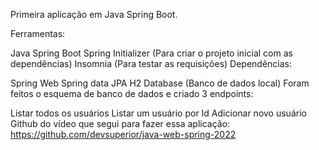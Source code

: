Primeira aplicação em Java Spring Boot.

Ferramentas:

Java Spring Boot
Spring Initializer (Para criar o projeto inicial com as dependências)
Insomnia (Para testar as requisições)
Dependências:

Spring Web
Spring data JPA
H2 Database (Banco de dados local)
Foram feitos o esquema de banco de dados e criado 3 endpoints:

Listar todos os usuários
Listar um usuário por Id
Adicionar novo usuário
Github do vídeo que segui para fazer essa aplicação: https://github.com/devsuperior/java-web-spring-2022
